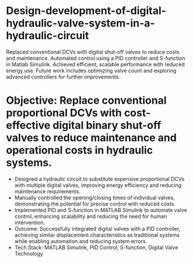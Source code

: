 # Design-development-of-digital-hydraulic-valve-system-in-a-hydraulic-circuit
Replaced conventional DCVs with digital shut-off valves to reduce costs and maintenance. Automated control using a PID controller and S-function in Matlab Simulink. Achieved efficient, scalable performance with reduced energy use. Future work includes optimizing valve count and exploring advanced controllers for further improvements.

# Objective: Replace conventional proportional DCVs with cost-effective digital binary shut-off valves to reduce maintenance and operational costs in hydraulic systems.
* Designed a hydraulic circuit to substitute expensive proportional DCVs with multiple digital valves, improving energy efficiency and reducing maintenance requirements.
*	Manually controlled the opening/closing times of individual valves, demonstrating the potential for precise control with reduced costs.
*	Implemented PID and S-function in MATLAB Simulink to automate valve control, enhancing scalability and reducing the need for human intervention.
*	Outcome: Successfully integrated digital valves with a PID controller, achieving similar displacement characteristics as traditional systems while enabling automation and reducing system errors.
*	Tech Stack: MATLAB Simulink, PID Control, S-function, Digital Valve Technology
